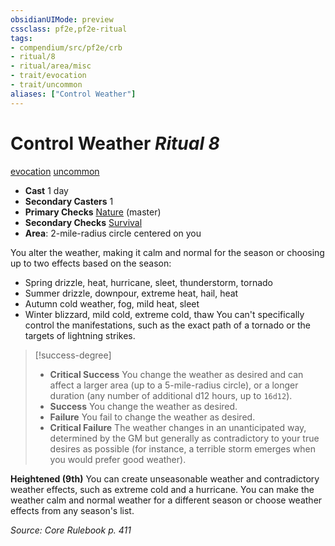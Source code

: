 ```yaml
---
obsidianUIMode: preview
cssclass: pf2e,pf2e-ritual
tags:
- compendium/src/pf2e/crb
- ritual/8
- ritual/area/misc
- trait/evocation
- trait/uncommon
aliases: ["Control Weather"]
---
```

# Control Weather *Ritual 8*  
[evocation](rules/traits/evocation.md "Evocation School Trait")  [uncommon](rules/traits/uncommon.md "Uncommon Rarity Trait")  

- **Cast** 1 day
- **Secondary Casters** 1
- **Primary Checks** [Nature](compendium/skills.md#Nature) (master)
- **Secondary Checks** [Survival](compendium/skills.md#Survival)
- **Area**: 2-mile-radius circle centered on you

You alter the weather, making it calm and normal for the season or choosing up to two effects based on the season:

- Spring drizzle, heat, hurricane, sleet, thunderstorm, tornado
- Summer drizzle, downpour, extreme heat, hail, heat
- Autumn cold weather, fog, mild heat, sleet
- Winter blizzard, mild cold, extreme cold, thaw You can't specifically control the manifestations, such as the exact path of a tornado or the targets of lightning strikes.

> [!success-degree] 
> - **Critical Success** You change the weather as desired and can affect a larger area (up to a 5-mile-radius circle), or a longer duration (any number of additional d12 hours, up to `16d12`).
> - **Success** You change the weather as desired.
> - **Failure** You fail to change the weather as desired.
> - **Critical Failure** The weather changes in an unanticipated way, determined by the GM but generally as contradictory to your true desires as possible (for instance, a terrible storm emerges when you would prefer good weather).

**Heightened (9th)** You can create unseasonable weather and contradictory weather effects, such as extreme cold and a hurricane. You can make the weather calm and normal weather for a different season or choose weather effects from any season's list.

*Source: Core Rulebook p. 411*